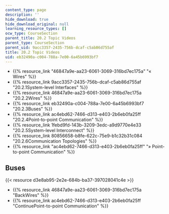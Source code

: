 ```yaml
---
content_type: page
description: ''
hide_download: true
hide_download_original: null
learning_resource_types: []
ocw_type: CourseSection
parent_title: 20.2 Topic Videos
parent_type: CourseSection
parent_uid: 9acc3357-2435-756b-dcaf-c5ab86d755af
title: 20.2 Topic Videos
uid: eb32490a-c004-788a-7e00-6a45b6993bf7
---
```


*   {{% resource_link "46847a9e-aa23-6061-3069-316bd7ec175a" "« Wires" %}}
*   {{% resource_link 9acc3357-2435-756b-dcaf-c5ab86d755af "20.2.1System-level Interfaces" %}}
*   {{% resource_link 46847a9e-aa23-6061-3069-316bd7ec175a "20.2.2Wires" %}}
*   {{% resource_link eb32490a-c004-788a-7e00-6a45b6993bf7 "20.2.3Buses" %}}
*   {{% resource_link ac4ebd62-7466-d313-e403-2b6eb0fa25ff "20.2.4Point-to-point Communication" %}}
*   {{% resource_link 1febd9fd-143b-3209-3edc-a9d9770e4e33 "20.2.5System-level Interconnect" %}}
*   {{% resource_link 80856658-b8fe-622c-75e9-b1c32b31c084 "20.2.6Communication Topologies" %}}
*   {{% resource_link "ac4ebd62-7466-d313-e403-2b6eb0fa25ff" "» Point-to-point Communication" %}}

Buses
-----

{{< resource d3e8ab95-2e2e-684b-ba37-397028041c4e >}}

*   {{% resource_link 46847a9e-aa23-6061-3069-316bd7ec175a "BackWires" %}}
*   {{% resource_link ac4ebd62-7466-d313-e403-2b6eb0fa25ff "ContinuePoint-to-point Communication" %}}